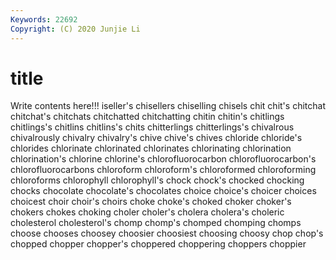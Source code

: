 ```yaml
---
Keywords: 22692
Copyright: (C) 2020 Junjie Li
---
```


# title

Write contents here!!!
iseller's 
chisellers 
chiselling 
chisels 
chit 
chit's 
chitchat
chitchat's 
chitchats 
chitchatted 
chitchatting 
chitin 
chitin's 
chitlings 
chitlings's 
chitlins 
chitlins's
chits 
chitterlings 
chitterlings's 
chivalrous 
chivalrously 
chivalry 
chivalry's 
chive 
chive's 
chives
chloride 
chloride's 
chlorides 
chlorinate 
chlorinated 
chlorinates 
chlorinating 
chlorination 
chlorination's 
chlorine
chlorine's 
chlorofluorocarbon 
chlorofluorocarbon's 
chlorofluorocarbons 
chloroform 
chloroform's 
chloroformed 
chloroforming 
chloroforms 
chlorophyll
chlorophyll's 
chock 
chock's 
chocked 
chocking 
chocks 
chocolate 
chocolate's 
chocolates 
choice
choice's 
choicer 
choices 
choicest 
choir 
choir's 
choirs 
choke 
choke's 
choked
choker 
choker's 
chokers 
chokes 
choking 
choler 
choler's 
cholera 
cholera's 
choleric
cholesterol 
cholesterol's 
chomp 
chomp's 
chomped 
chomping 
chomps 
choose 
chooses 
choosey
choosier 
choosiest 
choosing 
choosy 
chop 
chop's 
chopped 
chopper 
chopper's 
choppered
choppering 
choppers 
choppier 
